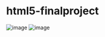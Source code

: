 # html5-finalproject
![image](https://github.com/raman2000-tech/html5-finalproject/assets/68608081/ca9b2fcf-8e13-4c6e-87ac-603d8a163ea4)
![image](https://github.com/raman2000-tech/html5-finalproject/assets/68608081/9178b2b3-fe17-484c-bfcc-55a4bc1e9213)
